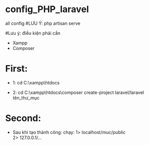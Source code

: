 # config_PHP_laravel

all config
#LƯU Ý: php artisan serve

#Lưu ý: điều kiện phải cần 

- Xampp
- Composer
# First:
- 1: cd C:\xampp\htdocs

- 2: cd C:\xampp\htdocs\composer create-project laravel/laravel tên_thư_mục
# Second: 
- Sau khi tạo thành công: 
    chạy: 1> localhost/muc/public  
          2> 127.0.0.1/...
          
